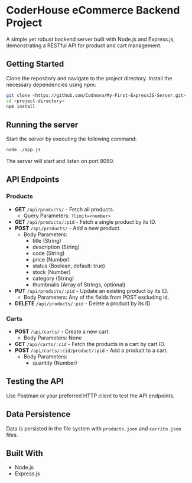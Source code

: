 # CoderHouse eCommerce Backend Project

A simple yet robust backend server built with Node.js and Express.js, demonstrating a RESTful API for product and cart management. 

## Getting Started

Clone the repository and navigate to the project directory. Install the necessary dependencies using npm:

```bash
git clone <https://github.com/Codnova/My-First-ExpressJS-Server.git>
cd <project-directory>
npm install
```

## Running the server

Start the server by executing the following command:

```bash
node ./app.js
```

The server will start and listen on port 8080.

## API Endpoints

### Products
- **GET** `/api/products/` - Fetch all products.
  - Query Parameters: `?limit=<number>`
- **GET** `/api/products/:pid` - Fetch a single product by its ID.
- **POST** `/api/products/` - Add a new product.
  - Body Parameters:
    - title (String)
    - description (String)
    - code (String)
    - price (Number)
    - status (Boolean, default: true)
    - stock (Number)
    - category (String)
    - thumbnails (Array of Strings, optional)
- **PUT** `/api/products/:pid` - Update an existing product by its ID.
  - Body Parameters: Any of the fields from POST excluding id.
- **DELETE** `/api/products/:pid` - Delete a product by its ID.

### Carts
- **POST** `/api/carts/` - Create a new cart.
  - Body Parameters: None
- **GET** `/api/carts/:cid` - Fetch the products in a cart by cart ID.
- **POST** `/api/carts/:cid/product/:pid` - Add a product to a cart.
  - Body Parameters:
    - quantity (Number)

## Testing the API

Use Postman or your preferred HTTP client to test the API endpoints.

## Data Persistence

Data is persisted in the file system with `products.json` and `carrito.json` files.

## Built With
- Node.js
- Express.js
